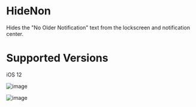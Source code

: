 # HideNon
Hides the "No Older Notification" text from the lockscreen and notification center.

# Supported Versions
iOS 12

![image](https://github.com/cann66dev/HideNon/assets/49042417/00ab21b7-e992-48fc-a08e-8e7bbf2d5a96)

![image](https://github.com/cann66dev/HideNon/assets/49042417/ce2fccb4-0a8e-43c0-acaa-ab088cf06a59)
